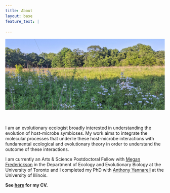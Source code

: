 ```yaml
---
title: About
layout: base
feature_text: |
  
---
```

![prairie](images/prairie.jpg)
<div style="text-align: right"><p style="font-size:10pt;color:DimGrey"> </p></div>

 <br /> 

I am an evolutionary ecologist broadly interested in understanding the evolution of host-microbe symbioses. My work aims to integrate the molecular processes that underlie these host-microbe interactions with fundamental ecological and evolutionary theory in order to understand the outcome of these interactions.

I am currently an Arts & Science Postdoctoral Fellow with [Megan Frederickson](http://mutualism.ca/) in the Department of Ecology and Evolutionary Biology at the University of Toronto and I completed my PhD with [Anthony Yannarell](https://nres.illinois.edu/directory/acyann) at the University of Illinois. 

<b>
<b>


See [here](cv.pdf) for my CV.

